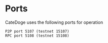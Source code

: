 Ports
===================
CateDoge uses the following ports for operation

	P2P port 5107 (testnet 15107)
	RPC port 5108 (testnet 15108)
